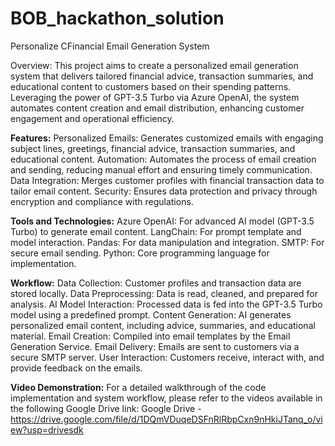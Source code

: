 # BOB_hackathon_solution
Personalize CFinancial Email Generation System 

Overview:
This project aims to create a personalized email generation system that delivers tailored financial advice, transaction summaries, and educational content to customers based on their spending patterns. Leveraging the power of GPT-3.5 Turbo via Azure OpenAI, the system automates content creation and email distribution, enhancing customer engagement and operational efficiency.

**Features:**
Personalized Emails: Generates customized emails with engaging subject lines, greetings, financial advice, transaction summaries, and educational content.
Automation: Automates the process of email creation and sending, reducing manual effort and ensuring timely communication.
Data Integration: Merges customer profiles with financial transaction data to tailor email content.
Security: Ensures data protection and privacy through encryption and compliance with regulations.

**Tools and Technologies:**
Azure OpenAI: For advanced AI model (GPT-3.5 Turbo) to generate email content.
LangChain: For prompt template and model interaction.
Pandas: For data manipulation and integration.
SMTP: For secure email sending.
Python: Core programming language for implementation.

**Workflow:**
Data Collection: Customer profiles and transaction data are stored locally.
Data Preprocessing: Data is read, cleaned, and prepared for analysis.
AI Model Interaction: Processed data is fed into the GPT-3.5 Turbo model using a predefined prompt.
Content Generation: AI generates personalized email content, including advice, summaries, and educational material.
Email Creation: Compiled into email templates by the Email Generation Service.
Email Delivery: Emails are sent to customers via a secure SMTP server.
User Interaction: Customers receive, interact with, and provide feedback on the emails.

**Video Demonstration:**
For a detailed walkthrough of the code implementation and system workflow, please refer to the videos available in the following Google Drive link:
Google Drive - https://drive.google.com/file/d/1DQmVDuqeDSFnRlRbpCxn9nHkiJTanq_o/view?usp=drivesdk
